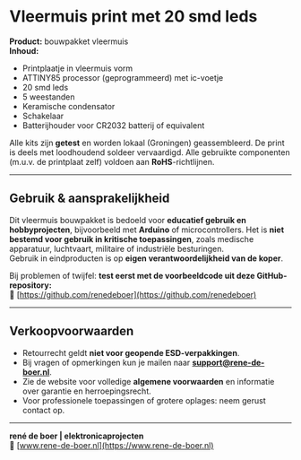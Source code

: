
# Vleermuis print met 20 smd leds

**Product:** bouwpakket vleermuis  
**Inhoud:**
- Printplaatje in vleermuis vorm
- ATTINY85 processor (geprogrammeerd) met ic-voetje 
- 20 smd leds  
- 5 weestanden  
- Keramische condensator
- Schakelaar
- Batterijhouder voor CR2032 batterij of equivalent

Alle kits zijn **getest** en worden lokaal (Groningen) geassembleerd. De print is deels met loodhoudend soldeer vervaardigd. Alle gebruikte componenten (m.u.v. de printplaat zelf) voldoen aan **RoHS**-richtlijnen.

---

## Gebruik & aansprakelijkheid

Dit vleermuis bouwpakket is bedoeld voor **educatief gebruik en hobbyprojecten**, bijvoorbeeld met **Arduino** of microcontrollers. Het is **niet bestemd voor gebruik in kritische toepassingen**, zoals medische apparatuur, luchtvaart, militaire of industriële besturingen.  
Gebruik in eindproducten is op **eigen verantwoordelijkheid van de koper**.

Bij problemen of twijfel: **test eerst met de voorbeeldcode uit deze GitHub-repository:**  
📎 [https://github.com/renedeboer](https://github.com/renedeboer)

---

## Verkoopvoorwaarden

- Retourrecht geldt **niet voor geopende ESD-verpakkingen**.
- Bij vragen of opmerkingen kun je mailen naar **support@rene-de-boer.nl**.
- Zie de website voor volledige **algemene voorwaarden** en informatie over garantie en herroepingsrecht.
- Voor professionele toepassingen of grotere oplages: neem gerust contact op.

---

**rené de boer | elektronicaprojecten**  
🔗 [www.rene-de-boer.nl](https://www.rene-de-boer.nl)
